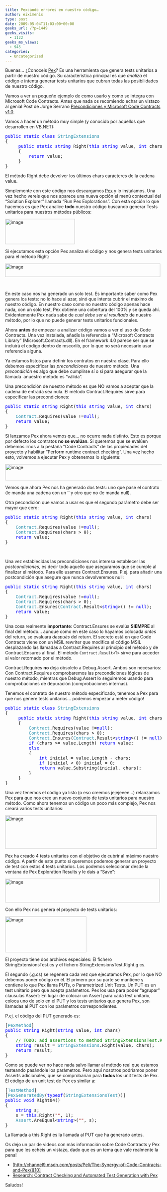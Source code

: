```yaml
---
title: Pexcando errores en nuestro código…
author: eiximenis
type: post
date: 2009-05-04T11:03:00+00:00
geeks_url: /?p=1449
geeks_visits:
  - 1122
geeks_ms_views:
  - 945
categories:
  - Uncategorized
---
```

Buenas&hellip; &iquest;Conoceis [Pex][1]? Es una herramienta que genera tests unitarios a partir de nuestro c&oacute;digo. Su caracter&iacute;stica principal es que _analiza_ el c&oacute;digo e intenta generar tests unitarios que cubran todas las posibilidades de nuestro c&oacute;digo.

<!--more-->

Vamos a ver un peque&ntilde;o ejemplo de como usarlo y como se integra con Microsoft Code Contracts. Antes que nada os recomiendo echar un vistazo al genial Post de Jorge Serrano [Precondiciones y Microsoft Code Contracts v1.0][2].

Vamos a hacer un m&eacute;todo muy simple (y conocido por aquellos que desarrollen en VB.NET):

<pre class="code"><span style="color: blue">public static class </span><span style="color: #2b91af">StringExtensions
</span>{
     <span style="color: blue">public static string </span>Right(<span style="color: blue">this string </span>value, <span style="color: blue">int </span>chars)
     {
         <span style="color: blue">return </span>value;
     }
}</pre>

[][3][][3][][3]

El m&eacute;todo Right debe devolver los &uacute;ltimos chars car&aacute;cteres de la cadena value.

Simplemente con este c&oacute;digo nos descargamos [Pex][1] y lo instalamos. Una vez hecho vereis que nos aparece una nueva opci&oacute;n el men&uacute; contextual del &ldquo;Solution Explorer&rdquo; llamada &ldquo;Run Pex Explorations&rdquo;. Con esta opci&oacute;n lo que hacemos es que Pex analice **todo** nuestro c&oacute;digo buscando generar Tests unitarios para nuestros m&eacute;todos p&uacute;blicos:

[<img height="81" width="224" src="/cfs-file.ashx/__key/CommunityServer.Blogs.Components.WeblogFiles/etomas/image_5F00_thumb_5F00_3700F674.png" alt="image" border="0" title="image" style="border-right-width: 0px; display: inline; border-top-width: 0px; border-bottom-width: 0px; border-left-width: 0px" />][4] 

Si ejecutamos esta opci&oacute;n Pex analiza el c&oacute;digo y nos genera tests unitarios para el m&eacute;todo Right:

[<img height="43" width="499" src="/cfs-file.ashx/__key/CommunityServer.Blogs.Components.WeblogFiles/etomas/image_5F00_thumb_5F00_61DBEB37.png" alt="image" border="0" title="image" style="border-right-width: 0px; display: inline; border-top-width: 0px; border-bottom-width: 0px; border-left-width: 0px" />][5] 

&nbsp;

En este caso nos ha generado un solo test. Es importante saber como Pex genera los tests: no lo hace al azar, sin&oacute; que intenta cubrir el m&aacute;ximo de nuestro c&oacute;digo. En nuestro caso como no nuestro c&oacute;digo apenas hace nada, con un solo test, Pex obtiene una cobertura del 100% y se queda ah&iacute;. Evidentemente Pex nada sabe de _cual debe ser el resultado_ de nuestro m&eacute;todo, por lo que no puede generar tests unitarios funcionales.

Ahora **antes** de empezar a analizar c&oacute;digo vamos a ver el uso de Code Contracts. Una vez instalada, a&ntilde;ad&iacute;s la referencia a &ldquo;Microsoft Contracts Library&rdquo; (Microsoft.Contracts.dll). En el framework 4.0 parece ser que se incluir&aacute; el c&oacute;digo dentro de mscorlib, por lo que no ser&aacute; necesario usar referencia alguna.

Ya estamos listos para definir los contratos en nuestra clase. Para ello debemos especificar las _precondiciones_ de nuestro m&eacute;todo. Una _precondici&oacute;n_ es algo que debe cumplirse s&iacute; o s&iacute; para asegurar que la llamada&nbsp; anuestro m&eacute;todo es &ldquo;v&aacute;lida&rdquo;.

Una precondici&oacute;n de nuestro m&eacute;todo es que NO vamos a aceptar que la cadena de entrada sea nula. El m&eacute;todo Contract.Requires sirve para especificar las precondiciones:

<pre class="code"><span style="color: blue">public static string </span>Right(<span style="color: blue">this string </span>value, <span style="color: blue">int </span>chars)
{
    <span style="color: #2b91af">Contract</span>.Requires(value !=<span style="color: blue">null</span>);
    <span style="color: blue">return </span>value;
}</pre>

[][3][][3]

Si lanzamos Pex ahora vemos que&hellip; no ocurre nada distinto. Esto es porque por defecto los contratos **no se eval&uacute;an**. Si queremos que se eval&uacute;en debemos irnos a la pesta&ntilde;a &ldquo;Code Contracts&rdquo; de las propiedades del proyecto y habilitar &ldquo;Perform runtime contract checking&rdquo;. Una vez hecho esto, volvemos a ejecutar Pex y obtenemos lo siguiente:

[<img height="52" width="506" src="/cfs-file.ashx/__key/CommunityServer.Blogs.Components.WeblogFiles/etomas/image_5F00_thumb_5F00_213C2F79.png" alt="image" border="0" title="image" style="border-right-width: 0px; display: inline; border-top-width: 0px; border-bottom-width: 0px; border-left-width: 0px" />][6] 

Vemos que ahora Pex nos ha generado dos tests: uno que pase el contrato (le manda una cadena con un &lsquo; &rsquo; y otro que no (le manda null).

Otra pecondici&oacute;n que vamos a usar es que el segundo par&aacute;metro debe ser mayor que cero:

<pre class="code"><span style="color: blue">public static string </span>Right(<span style="color: blue">this string </span>value, <span style="color: blue">int </span>chars)
{
    <span style="color: #2b91af">Contract</span>.Requires(value !=<span style="color: blue">null</span>);
    <span style="color: #2b91af">Contract</span>.Requires(chars &gt; 0);
    <span style="color: blue">return </span>value;
}</pre>

[][3][][3]

&nbsp;

Una vez establecidas las precondiciones nos interesa establecer las _postcondiciones,_ es decir todo aquello que aseguramos que se cumple al finalizar el m&eacute;todo. Para ello usamos Contract.Ensures. P.ej. para a&ntilde;adir una postcondici&oacute;n que asegure que nunca devolveremos null:

<pre class="code"><span style="color: blue">public static string </span>Right(<span style="color: blue">this string </span>value, <span style="color: blue">int </span>chars)
{
    <span style="color: #2b91af">Contract</span>.Requires(value !=<span style="color: blue">null</span>);
    <span style="color: #2b91af">Contract</span>.Requires(chars &gt; 0);
    <span style="color: #2b91af">Contract</span>.Ensures(<span style="color: #2b91af">Contract</span>.Result&lt;<span style="color: blue">string</span>&gt;() != <span style="color: blue">null</span>);
    <span style="color: blue">return </span>value;
}</pre>

[][3][][3][][3]

Una cosa realmente **importante**: Contract.Ensures se eval&uacute;a **SIEMPRE** al final del m&eacute;todo&hellip; aunque como en este caso lo hayamos colocada _antes_ del return, se evaluar&aacute; _despu&eacute;s_ del return. El secreto est&aacute; en que Code Contracts viene con un MSIL rewriter que modifica el c&oacute;digo MSIL desplazando las llamadas a Contract.Requires al principio del m&eacute;todo y de Contract.Ensures al final. El m&eacute;todo `Contract.Result<T>` sirve para acceder al valor retornado por el m&eacute;todo.

Contract.Requires **no** deja obsoleto a Debug.Assert. Ambos son necesarios: Con Contract.Requires comprobaremos las precondiciones l&oacute;gicas de nuestro m&eacute;todo, mientras que Debug.Assert lo seguiremos usando para comprobaciones de depuraci&oacute;n (comprobaciones internas). 

Tenemos el contrato de nuestro m&eacute;todo especificado, tenemos a Pex para que nos genere tests unitarios&hellip; podemos empezar a meter c&oacute;digo!

<pre class="code"><span style="color: blue">public static class </span><span style="color: #2b91af">StringExtensions
</span>{
     <span style="color: blue">public static string </span>Right(<span style="color: blue">this string </span>value, <span style="color: blue">int </span>chars)
     {
         <span style="color: #2b91af">Contract</span>.Requires(value !=<span style="color: blue">null</span>);
         <span style="color: #2b91af">Contract</span>.Requires(chars &gt; 0);
         <span style="color: #2b91af">Contract</span>.Ensures(<span style="color: #2b91af">Contract</span>.Result&lt;<span style="color: blue">string</span>&gt;() != <span style="color: blue">null</span>);
         <span style="color: blue">if </span>(chars &gt;= value.Length) <span style="color: blue">return </span>value;
         <span style="color: blue">else
         </span>{
             <span style="color: blue">int </span>inicial = value.Length - chars;
             <span style="color: blue">if </span>(inicial &lt; 0) inicial = 0;
             <span style="color: blue">return </span>value.Substring(inicial, chars);
         }
     }
}</pre>

[][3][][3]

Una vez tenemos el c&oacute;digo ya listo (o eso creemos jejejeeee&hellip;) relanzamos Pex para que nos cree un nuevo conjunto de tests unitarios para nuestro m&eacute;todo. Como ahora tenemos un c&oacute;digo un poco m&aacute;s complejo, Pex nos crear&aacute; varios tests unitarios:

[<img height="107" width="488" src="/cfs-file.ashx/__key/CommunityServer.Blogs.Components.WeblogFiles/etomas/image_5F00_thumb_5F00_2236B007.png" alt="image" border="0" title="image" style="border-right-width: 0px; display: inline; border-top-width: 0px; border-bottom-width: 0px; border-left-width: 0px" />][7] 

Pex ha creado 4 tests unitarios con el objetivo de cubrir al m&aacute;ximo nuestro c&oacute;digo. A partir de este punto si queremos podemos generar un proyecto de test con estos 4 tests unitarios. Los podemos seleccionar desde la ventana de Pex Exploration Results y le dais a &ldquo;Save&rdquo;:

[<img height="76" width="497" src="/cfs-file.ashx/__key/CommunityServer.Blogs.Components.WeblogFiles/etomas/image_5F00_thumb_5F00_63674A0F.png" alt="image" border="0" title="image" style="border-right-width: 0px; display: inline; border-top-width: 0px; border-bottom-width: 0px; border-left-width: 0px" />][8] 

Con ello Pex nos genera el proyecto de tests unitarios:

[<img height="115" width="261" src="/cfs-file.ashx/__key/CommunityServer.Blogs.Components.WeblogFiles/etomas/image_5F00_thumb_5F00_3BC35E96.png" alt="image" border="0" title="image" style="border-right-width: 0px; display: inline; border-top-width: 0px; border-bottom-width: 0px; border-left-width: 0px" />][9] 

El proyecto tiene dos archivos especiales: El fichero StringExtensionsTest.cs y el fichero StringExtensionsTest.Right.g.cs.

El segundo (.g.cs) se regenera cada vez que ejecutamos Pex, por lo que NO debemos poner c&oacute;digo en &eacute;l. El primero por su parte se mantiene y contiene lo que Pex llama PUTs, o Parametrized Unit Tests. Un PUT es un test unitario pero que acepta par&aacute;metros. Pex los usa para poder &ldquo;agrupar&rdquo; clausulas Assert: En lugar de colocar un Assert para cada test unitario, coloca uno de solo en el PUT y los tests unitarios que genera Pex, son llamadas al PUT con los par&aacute;metros correspondientes.

P.ej. el c&oacute;digo del PUT generado es:

<pre class="code">[<span style="color: #2b91af">PexMethod</span>]
<span style="color: blue">public string </span>Right(<span style="color: blue">string </span>value, <span style="color: blue">int </span>chars)
{
    <span style="color: green">// TODO: add assertions to method StringExtensionsTest.Right(String, Int32)
    </span><span style="color: blue">string </span>result = <span style="color: #2b91af">StringExtensions</span>.Right(value, chars);
    <span style="color: blue">return </span>result;
}</pre>

[][3]

Como se puede ver no hace nada salvo llamar al m&eacute;todo real que estamos testeando pas&aacute;ndole los par&aacute;metros. Pero aqu&iacute; nosotros podr&iacute;amos poner Asserts adicionales, que se comprobar&iacute;an para **todos** los unit tests de Pex. El c&oacute;digo de un unit test de Pex es similar a:

<pre class="code">[<span style="color: #2b91af">TestMethod</span>]
[<span style="color: #2b91af">PexGeneratedBy</span>(<span style="color: blue">typeof</span>(<span style="color: #2b91af">StringExtensionsTest</span>))]
<span style="color: blue">public void </span>Right04()
{
    <span style="color: blue">string </span>s;
    s = <span style="color: blue">this</span>.Right(<span style="color: #a31515">"   "</span>, 1);
    <span style="color: #2b91af">Assert</span>.AreEqual&lt;<span style="color: blue">string</span>&gt;(<span style="color: #a31515">" "</span>, s);
}</pre>

[][3]

La llamada a this.Right es la llamada al PUT que ha generado antes.

Os dejo un par de videos con m&aacute;s informaci&oacute;n sobre Code Contracts y Pex para que les echeis un vistazo, dado que es un tema que vale realmente la pena!

  * [http://channel9.msdn.com/posts/Peli/The-Synergy-of-Code-Contracts-and-Pex/][10] 
  * [Research: Contract Checking and Automated Test Generation with Pex][11] 

Saludos!

 [1]: http://research.microsoft.com/en-us/projects/Pex/
 [2]: /blogs/jorge/archive/2009/04/26/precondiciones-y-microsoft-code-contracts.aspx
 [3]: http://11011.net/software/vspaste
 [4]: /cfs-file.ashx/__key/CommunityServer.Blogs.Components.WeblogFiles/etomas/image_5F00_0E628A6D.png
 [5]: /cfs-file.ashx/__key/CommunityServer.Blogs.Components.WeblogFiles/etomas/image_5F00_3D47CD02.png
 [6]: /cfs-file.ashx/__key/CommunityServer.Blogs.Components.WeblogFiles/etomas/image_5F00_31B4A074.png
 [7]: /cfs-file.ashx/__key/CommunityServer.Blogs.Components.WeblogFiles/etomas/image_5F00_49DA9B80.png
 [8]: /cfs-file.ashx/__key/CommunityServer.Blogs.Components.WeblogFiles/etomas/image_5F00_1871488F.png
 [9]: /cfs-file.ashx/__key/CommunityServer.Blogs.Components.WeblogFiles/etomas/image_5F00_00DC2BCD.png
 [10]: http://channel9.msdn.com/posts/Peli/The-Synergy-of-Code-Contracts-and-Pex/
 [11]: http://channel9.msdn.com/pdc2008/TL51/